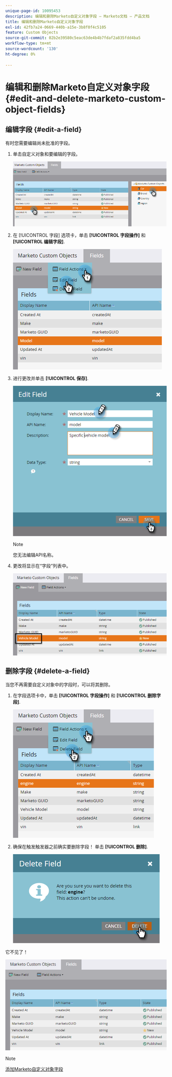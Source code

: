 ```yaml
---
unique-page-id: 10095453
description: 编辑和删除Marketo自定义对象字段 — Marketo文档 — 产品文档
title: 编辑和删除Marketo自定义对象字段
exl-id: 42fb7a24-0669-440b-a15e-3b8f0f4c5105
feature: Custom Objects
source-git-commit: 02b2e39580c5eac63de4b4b7fdaf2a835fdd4ba5
workflow-type: tm+mt
source-wordcount: '130'
ht-degree: 0%

---
```


# 编辑和删除Marketo自定义对象字段 {#edit-and-delete-marketo-custom-object-fields}

## 编辑字段 {#edit-a-field}

有时您需要编辑尚未批准的字段。

1. 单击自定义对象和要编辑的字段。

   ![](assets/edit-and-delete-marketo-custom-object-fields-1.png)

1. 在 [!UICONTROL 字段] 选项卡，单击 **[!UICONTROL 字段操作]** 和 **[!UICONTROL 编辑字段]**.

   ![](assets/edit-and-delete-marketo-custom-object-fields-2.png)

1. 进行更改并单击 **[!UICONTROL 保存]**.

   ![](assets/edit-and-delete-marketo-custom-object-fields-3.png)

   >[!NOTE]
   >
   >您无法编辑API名称。

1. 更改将显示在“字段”列表中。

   ![](assets/edit-and-delete-marketo-custom-object-fields-4.png)

## 删除字段 {#delete-a-field}

当您不再需要自定义对象中的字段时，可以将其删除。

1. 在字段选项卡中，单击 **[!UICONTROL 字段操作]** 和 **[!UICONTROL 删除字段]**.

   ![](assets/edit-and-delete-marketo-custom-object-fields-5.png)

1. 确保在触发触发器之前确实要删除字段！ 单击 **[!UICONTROL 删除]**.

   ![](assets/edit-and-delete-marketo-custom-object-fields-6.png)

它不见了！

![](assets/edit-and-delete-marketo-custom-object-fields-7.png)

>[!NOTE]
>
>[添加Marketo自定义对象字段](/help/marketo/product-docs/administration/marketo-custom-objects/add-marketo-custom-object-fields.md)
